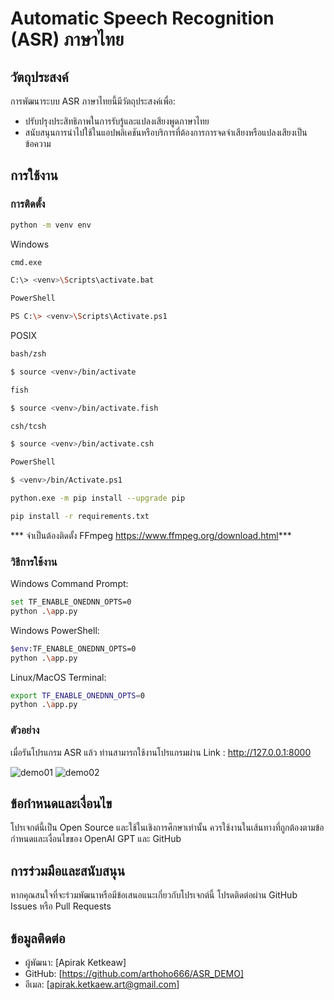 # Automatic Speech Recognition (ASR) ภาษาไทย


## วัตถุประสงค์
การพัฒนาระบบ ASR ภาษาไทยนี้มีวัตถุประสงค์เพื่อ:
- ปรับปรุงประสิทธิภาพในการรับรู้และแปลงเสียงพูดภาษาไทย
- สนับสนุนการนำไปใช้ในแอปพลิเคชันหรือบริการที่ต้องการการจดจำเสียงหรือแปลงเสียงเป็นข้อความ

## การใช้งาน
### การติดตั้ง

```sh
python -m venv env
```
Windows
```sh
cmd.exe

C:\> <venv>\Scripts\activate.bat

PowerShell

PS C:\> <venv>\Scripts\Activate.ps1
```

POSIX
```sh
bash/zsh

$ source <venv>/bin/activate

fish

$ source <venv>/bin/activate.fish

csh/tcsh

$ source <venv>/bin/activate.csh

PowerShell

$ <venv>/bin/Activate.ps1
```

```sh
python.exe -m pip install --upgrade pip
```

```sh
pip install -r requirements.txt
```
*** จำเป็นต้องติดตั้ง FFmpeg https://www.ffmpeg.org/download.html***


### วิธีการใช้งาน
Windows Command Prompt:
```sh
set TF_ENABLE_ONEDNN_OPTS=0
python .\app.py
```
Windows PowerShell:
```sh
$env:TF_ENABLE_ONEDNN_OPTS=0
python .\app.py
```

Linux/MacOS Terminal:
```sh
export TF_ENABLE_ONEDNN_OPTS=0
python .\app.py
```



### ตัวอย่าง
เมื่อรันโปรแกรม ASR แล้ว ท่านสามารถใช้งานโปรแกรมผ่าน Link : http://127.0.0.1:8000

![demo01](https://github.com/user-attachments/assets/195282f2-2581-421e-83e9-d70028955a63)
![demo02](https://github.com/user-attachments/assets/8cb144f0-9171-4b52-b2a1-07b7872ece61)



## ข้อกำหนดและเงื่อนไข
โปรเจกต์นี้เป็น Open Source และใช้ในเชิงการศึกษาเท่านั้น ควรใช้งานในเส้นทางที่ถูกต้องตามข้อกำหนดและเงื่อนไขของ OpenAI GPT และ GitHub

## การร่วมมือและสนับสนุน
หากคุณสนใจที่จะร่วมพัฒนาหรือมีข้อเสนอแนะเกี่ยวกับโปรเจกต์นี้ โปรดติดต่อผ่าน GitHub Issues หรือ Pull Requests

## ข้อมูลติดต่อ
- ผู้พัฒนา: [Apirak Ketkeaw]
- GitHub: [https://github.com/arthoho666/ASR_DEMO]
- อีเมล: [apirak.ketkaew.art@gmail.com]


